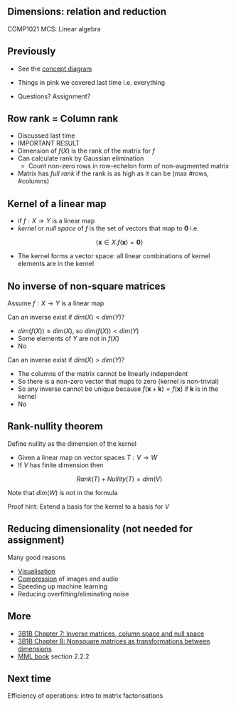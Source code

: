 <!-- .slide: data-background="#6A246D" -->

## Dimensions: relation and reduction

COMP1021 MCS: Linear algebra


<!-- .slide: class="fragmented-lists" -->

## Previously

- See the [concept diagram](https://github.com/stevenaeola/linalg_lectures/blob/b29c8bdfd14d123c8c054fd830490d13f3f9316a/concepts.mmd)

- Things in pink we covered last time i.e. everything

- Questions? Assignment?


<!-- .slide: class="fragmented-lists" -->

## Row rank = Column rank

- Discussed last time
- IMPORTANT RESULT
- Dimension of $f(X)$ is the rank of the matrix for $f$
- Can calculate rank by Gaussian elimination
  - Count non-zero rows in row-echelon form of non-augmented matrix
- Matrix has _full rank_ if the rank is as high as it can be (max \#rows, \#columns)


## Kernel of a linear map

- if $f:X \rightarrow Y$ is a linear map
- _kernel_  or _null space_ of $f$ is the set of vectors that map to $\mathbf{0}$ i.e. 

$$\{ \mathbf{x} \in X.f(\mathbf{x}) = \mathbf{0} \}$$

- The kernel forms a vector space: all linear combinations of kernel elements are in the kernel


<!-- .slide: class="fragmented-lists" -->

## No inverse of non-square matrices

Assume $f:X \rightarrow Y$ is a linear map

Can an inverse exist if $dim(X) < dim(Y)$?
 - $dim(f(X)) \leq dim(X)$, so $dim(f(X)) < dim(Y)$
 - Some elements of $Y$ are not in $f(X)$
 - No


<!-- .slide: class="fragmented-lists" -->

Can an inverse exist if $dim(X) > dim(Y)$?
  - The columns of the matrix cannot be linearly independent
  - So there is a non-zero vector that maps to zero (kernel is non-trivial)
  - So any inverse cannot be unique because $f(\mathbf{x} + \mathbf{k}) = f(\mathbf{x})$ if $\mathbf{k}$ is in the kernel
  - No


## Rank-nullity theorem

Define nullity as the dimension of the kernel
- Given a linear map on vector spaces $T:V \rightarrow W$
- If $V$ has finite dimension then

$$Rank(T) + Nullity(T) = dim(V)$$

Note that $dim(W)$ is not in the formula

Proof hint: Extend a basis for the kernel to a basis for $V$


<!-- .slide: class="fragmented-lists" -->

## Reducing dimensionality (not needed for assignment)

Many good reasons

- [Visualisation](https://www.nature.com/articles/s42003-022-03628-x)
- [Compression](https://www.sciencedirect.com/science/article/pii/S1877050917311900) of images and audio
- Speeding up machine learning
- Reducing overfitting/eliminating noise


<!-- .slide: data-background="#a5c8d0" -->

## More

- [3B1B Chapter 7: Inverse matrices, column space and null space](https://www.youtube.com/watch?v=uQhTuRlWMxw)
- [3B1B Chapter 8: Nonsquare matrices as transformations between dimensions](https://www.youtube.com/watch?v=v8VSDg_WQlA)
- [MML book](https://mml-book.github.io/book/mml-book.pdf) section 2.2.2
<!-- .slide: data-background="#a5c8d0" -->


## Next time

Efficiency of operations: intro to matrix factorisations